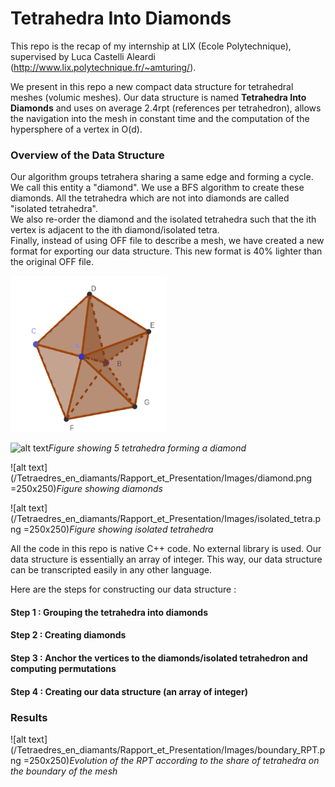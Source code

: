 # Tetrahedra Into Diamonds

This repo is the recap of my internship at LIX (Ecole Polytechnique), supervised by Luca Castelli Aleardi (http://www.lix.polytechnique.fr/~amturing/).

We present in this repo a new compact data structure for tetrahedral meshes (volumic meshes). Our data structure is named **Tetrahedra Into Diamonds** and uses on average 2.4rpt (references per tetrahedron), allows the navigation into the mesh in constant time and the computation of the hypersphere of a vertex in O(d).

### Overview of the Data Structure
Our algorithm groups tetrahera sharing a same edge and forming a cycle. We call this entity a "diamond". We use a BFS algorithm to create these diamonds. All the tetrahedra which are not into diamonds are called "isolated tetrahedra".<br />
We also re-order the diamond and the isolated tetrahedra such that the ith vertex is adjacent to the ith diamond/isolated tetra.<br/>
Finally, instead of using OFF file to describe a mesh, we have created a new format for exporting our data structure. This new format is 40% lighter than the original OFF file.

<img src="/Tetraedres_en_diamants/Rapport_et_Presentation/Images/full_diamond.png" width="250" height="250">

![alt text]( =250x250)*Figure showing 5 tetrahedra forming a diamond*

![alt text](/Tetraedres_en_diamants/Rapport_et_Presentation/Images/diamond.png =250x250)*Figure showing diamonds*

![alt text](/Tetraedres_en_diamants/Rapport_et_Presentation/Images/isolated_tetra.png =250x250)*Figure showing isolated tetrahedra*


All the code in this repo is native C++ code. No external library is used. Our data structure is essentially an array of integer. This way, our data structure can be transcripted easily in any other language.

Here are the steps for constructing our data structure : 

#### Step 1 : Grouping the tetrahedra into diamonds 

#### Step 2 : Creating diamonds

#### Step 3 : Anchor the vertices to the diamonds/isolated tetrahedron and computing permutations

#### Step 4 : Creating our data structure (an array of integer)


### Results

![alt text](/Tetraedres_en_diamants/Rapport_et_Presentation/Images/boundary_RPT.png =250x250)*Evolution of the RPT according to the share of tetrahedra on the boundary of the mesh*


